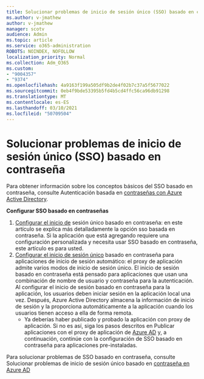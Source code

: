 ```yaml
---
title: Solucionar problemas de inicio de sesión único (SSO) basado en contraseña
ms.author: v-jmathew
author: v-jmathew
manager: scotv
audience: Admin
ms.topic: article
ms.service: o365-administration
ROBOTS: NOINDEX, NOFOLLOW
localization_priority: Normal
ms.collection: Adm_O365
ms.custom:
- "9004357"
- "9374"
ms.openlocfilehash: 4a9163f199a505df9b2de4f02b7c37a5f5677022
ms.sourcegitcommit: 0eb4f9bde53395b5fd4b5cd4ffc56ca96db91298
ms.translationtype: MT
ms.contentlocale: es-ES
ms.lasthandoff: 03/10/2021
ms.locfileid: "50709504"
---
```

# <a name="troubleshoot-password-based-seamless-single-sign-on-sso-issues"></a>Solucionar problemas de inicio de sesión único (SSO) basado en contraseña

Para obtener información sobre los conceptos básicos del SSO basado en contraseña, consulte Autenticación basada en [contraseñas con Azure Active Directory](https://docs.microsoft.com/azure/active-directory/fundamentals/auth-password-based-sso).

**Configurar SSO basado en contraseñas**

1. [Configurar el inicio de](https://docs.microsoft.com/azure/active-directory/manage-apps/configure-password-single-sign-on-non-gallery-applications) sesión único basado en contraseña: en este artículo se explica más detalladamente la opción sso basada en contraseña. Si la aplicación que está agregando requiere una configuración personalizada y necesita usar SSO basado en contraseña, este artículo es para usted.
2. [Configurar el inicio de sesión único](https://docs.microsoft.com/azure/active-directory/manage-apps/application-proxy-configure-single-sign-on-password-vaulting) basado en contraseña para aplicaciones de inicio de sesión automático: el proxy de aplicación admite varios modos de inicio de sesión único. El inicio de sesión basado en contraseña está pensado para aplicaciones que usan una combinación de nombre de usuario y contraseña para la autenticación. Al configurar el inicio de sesión basado en contraseña para la aplicación, los usuarios deben iniciar sesión en la aplicación local una vez. Después, Azure Active Directory almacena la información de inicio de sesión y la proporciona automáticamente a la aplicación cuando los usuarios tienen acceso a ella de forma remota.
    - Ya deberías haber publicado y probado la aplicación con proxy de aplicación. Si no es así, siga los pasos descritos en Publicar aplicaciones con el proxy de aplicación de [Azure AD](https://docs.microsoft.com/azure/active-directory/manage-apps/application-proxy-add-on-premises-application) y, a continuación, continúe con la configuración de SSO basado en contraseña para aplicaciones pre-instaladas.

Para solucionar problemas de SSO basado en contraseña, consulte Solucionar problemas de inicio de sesión único basado en [contraseña en Azure AD](https://docs.microsoft.com/azure/active-directory/manage-apps/troubleshoot-password-based-sso)
